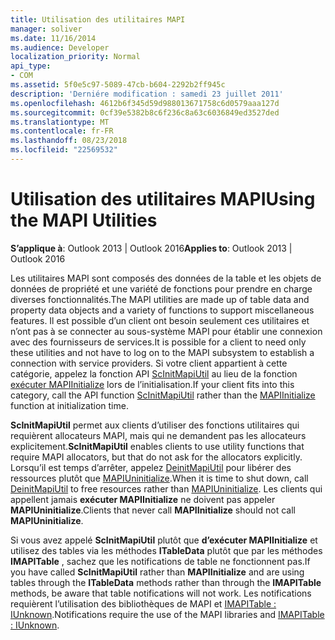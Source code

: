 ```yaml
---
title: Utilisation des utilitaires MAPI
manager: soliver
ms.date: 11/16/2014
ms.audience: Developer
localization_priority: Normal
api_type:
- COM
ms.assetid: 5f0e5c97-5089-47cb-b604-2292b2ff945c
description: 'Derniére modification : samedi 23 juillet 2011'
ms.openlocfilehash: 4612b6f345d59d988013671758c6d0579aaa127d
ms.sourcegitcommit: 0cf39e5382b8c6f236c8a63c6036849ed3527ded
ms.translationtype: MT
ms.contentlocale: fr-FR
ms.lasthandoff: 08/23/2018
ms.locfileid: "22569532"
---
```

# <a name="using-the-mapi-utilities"></a><span data-ttu-id="0fd22-103">Utilisation des utilitaires MAPI</span><span class="sxs-lookup"><span data-stu-id="0fd22-103">Using the MAPI Utilities</span></span>

  
  
<span data-ttu-id="0fd22-104">**S’applique à**: Outlook 2013 | Outlook 2016</span><span class="sxs-lookup"><span data-stu-id="0fd22-104">**Applies to**: Outlook 2013 | Outlook 2016</span></span> 
  
<span data-ttu-id="0fd22-105">Les utilitaires MAPI sont composés des données de la table et les objets de données de propriété et une variété de fonctions pour prendre en charge diverses fonctionnalités.</span><span class="sxs-lookup"><span data-stu-id="0fd22-105">The MAPI utilities are made up of table data and property data objects and a variety of functions to support miscellaneous features.</span></span> <span data-ttu-id="0fd22-106">Il est possible d’un client ont besoin seulement ces utilitaires et n’ont pas à se connecter au sous-système MAPI pour établir une connexion avec des fournisseurs de services.</span><span class="sxs-lookup"><span data-stu-id="0fd22-106">It is possible for a client to need only these utilities and not have to log on to the MAPI subsystem to establish a connection with service providers.</span></span> <span data-ttu-id="0fd22-107">Si votre client appartient à cette catégorie, appelez la fonction API [ScInitMapiUtil](scinitmapiutil.md) au lieu de la fonction [exécuter MAPIInitialize](mapiinitialize.md) lors de l’initialisation.</span><span class="sxs-lookup"><span data-stu-id="0fd22-107">If your client fits into this category, call the API function [ScInitMapiUtil](scinitmapiutil.md) rather than the [MAPIInitialize](mapiinitialize.md) function at initialization time.</span></span> 
  
 <span data-ttu-id="0fd22-108">**ScInitMapiUtil** permet aux clients d’utiliser des fonctions utilitaires qui requièrent allocateurs MAPI, mais qui ne demandent pas les allocateurs explicitement.</span><span class="sxs-lookup"><span data-stu-id="0fd22-108">**ScInitMapiUtil** enables clients to use utility functions that require MAPI allocators, but that do not ask for the allocators explicitly.</span></span> <span data-ttu-id="0fd22-109">Lorsqu’il est temps d’arrêter, appelez [DeinitMapiUtil](deinitmapiutil.md) pour libérer des ressources plutôt que [MAPIUninitialize](mapiuninitialize.md).</span><span class="sxs-lookup"><span data-stu-id="0fd22-109">When it is time to shut down, call [DeinitMapiUtil](deinitmapiutil.md) to free resources rather than [MAPIUninitialize](mapiuninitialize.md).</span></span> <span data-ttu-id="0fd22-110">Les clients qui appellent jamais **exécuter MAPIInitialize** ne doivent pas appeler **MAPIUninitialize**.</span><span class="sxs-lookup"><span data-stu-id="0fd22-110">Clients that never call **MAPIInitialize** should not call **MAPIUninitialize**.</span></span>
  
<span data-ttu-id="0fd22-111">Si vous avez appelé **ScInitMapiUtil** plutôt que **d’exécuter MAPIInitialize** et utilisez des tables via les méthodes **ITableData** plutôt que par les méthodes **IMAPITable** , sachez que les notifications de table ne fonctionnent pas.</span><span class="sxs-lookup"><span data-stu-id="0fd22-111">If you have called **ScInitMapiUtil** rather than **MAPIInitialize** and are using tables through the **ITableData** methods rather than through the **IMAPITable** methods, be aware that table notifications will not work.</span></span> <span data-ttu-id="0fd22-112">Les notifications requièrent l’utilisation des bibliothèques de MAPI et [IMAPITable : IUnknown](imapitableiunknown.md).</span><span class="sxs-lookup"><span data-stu-id="0fd22-112">Notifications require the use of the MAPI libraries and [IMAPITable : IUnknown](imapitableiunknown.md).</span></span>
  

